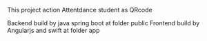 This project action Attentdance student as QRcode

Backend build by java spring boot at folder public
Frontend build by Angularjs and swift at folder app